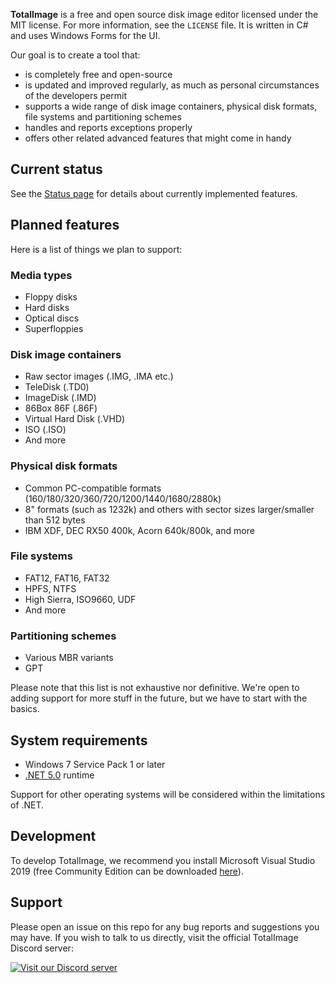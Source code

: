 **TotalImage** is a free and open source disk image editor licensed under the MIT license. For more information, see the `LICENSE` file. It is written in C# and uses Windows Forms for the UI.

Our goal is to create a tool that:
* is completely free and open-source
* is updated and improved regularly, as much as personal circumstances of the developers permit
* supports a wide range of disk image containers, physical disk formats, file systems and partitioning schemes
* handles and reports exceptions properly
* offers other related advanced features that might come in handy

## Current status
See the [Status page](https://github.com/TotalImage/TotalImage/blob/master/Docs/status.md) for details about currently implemented features.

## Planned features
Here is a list of things we plan to support:

### Media types
* Floppy disks
* Hard disks
* Optical discs
* Superfloppies

### Disk image containers
* Raw sector images (.IMG, .IMA etc.)
* TeleDisk (.TD0)
* ImageDisk (.IMD)
* 86Box 86F (.86F)
* Virtual Hard Disk (.VHD)
* ISO (.ISO)
* And more

### Physical disk formats
* Common PC-compatible formats (160/180/320/360/720/1200/1440/1680/2880k)
* 8" formats (such as 1232k) and others with sector sizes larger/smaller than 512 bytes
* IBM XDF, DEC RX50 400k, Acorn 640k/800k, and more

### File systems
* FAT12, FAT16, FAT32
* HPFS, NTFS
* High Sierra, ISO9660, UDF
* And more

### Partitioning schemes
* Various MBR variants
* GPT

Please note that this list is not exhaustive nor definitive. We're open to adding support for more stuff in the future, but we have to start with the basics.



## System requirements
* Windows 7 Service Pack 1 or later
* [.NET 5.0](https://dotnet.microsoft.com/download/dotnet/5.0) runtime

Support for other operating systems will be considered within the limitations of .NET.

## Development
To develop TotalImage, we recommend you install Microsoft Visual Studio 2019 (free Community Edition can be downloaded [here](https://visualstudio.microsoft.com/vs/)).

## Support
Please open an issue on this repo for any bug reports and suggestions you may have. If you wish to talk to us directly, visit the official TotalImage Discord server:

[![Visit our Discord server](https://discordapp.com/api/guilds/822572019304103937/embed.png)](https://discord.gg/htph4vsuzB)

